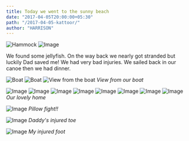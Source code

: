 ```yaml
---
title: Today we went to the sunny beach
date: "2017-04-05T20:00:00+05:30"
path: "/2017-04-05-kattoor/"
author: "HARRISON"
---
```


![Hammock](./snippet.jpg)
![Image](./diary.jpg)

We found some jellyfish.  On the way back we nearly got stranded but luckily Dad saved me!  We had very bad injuries.  We sailed back in our canoe then we had dinner.

![Boat](./boat1.jpg)
![Boat](./boat.jpg)
![View from the boat](./boatview.jpg)
_View from our boat_

![Image](./walkbeach.jpg)
![Image](./buryingdad1.jpg)
![Image](./buryingdad.jpg)
![Image](./toughguys.jpg)
![Image](./sillouette.jpg)
![Image](./beachwars2.jpg)
![Image](./warface.jpg)
![Image](./home.jpg)
_Our lovely home_

![Image](./pillow.jpg)
_Pillow fight!!_

![Image](./injurydad.jpg)
_Daddy's injured toe_

![Image](./injuryharrison.jpg)
_My injured foot_
